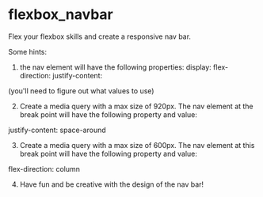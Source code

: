 # flexbox_navbar

Flex your flexbox skills and create a responsive nav bar.

Some hints:
1. the nav element will have the following properties:
display:
flex-direction:
justify-content:

(you'll need to figure out what values to use)

2. Create a media query with a max size of 920px. The nav element at the break point will have the following property and value:

justify-content: space-around

3. Create a media query with a max size of 600px. The nav element at this break point will have the following property and value:

flex-direction: column

4. Have fun and be creative with the design of the nav bar!

